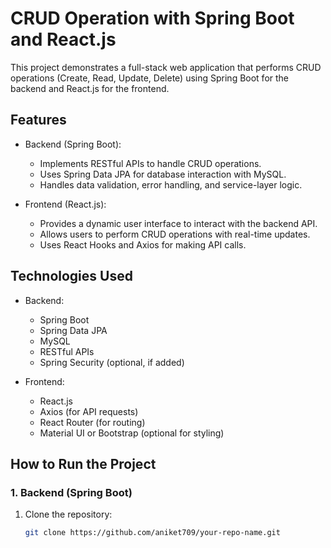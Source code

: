 # CRUD Operation with Spring Boot and React.js

This project demonstrates a full-stack web application that performs CRUD operations (Create, Read, Update, Delete) using Spring Boot for the backend and React.js for the frontend.

## Features

  - Backend (Spring Boot):
    - Implements RESTful APIs to handle CRUD operations.
    - Uses Spring Data JPA for database interaction with MySQL.
    - Handles data validation, error handling, and service-layer logic.
  
  - Frontend (React.js):
    - Provides a dynamic user interface to interact with the backend API.
    - Allows users to perform CRUD operations with real-time updates.
    - Uses React Hooks and Axios for making API calls.
  
## Technologies Used

- Backend:
  - Spring Boot
  - Spring Data JPA
  - MySQL
  - RESTful APIs
  - Spring Security (optional, if added)

- Frontend:
  - React.js
  - Axios (for API requests)
  - React Router (for routing)
  - Material UI or Bootstrap (optional for styling)

## How to Run the Project

### 1. Backend (Spring Boot)

1. Clone the repository:
   ```bash
   git clone https://github.com/aniket709/your-repo-name.git
